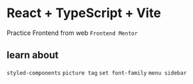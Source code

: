 # React + TypeScript + Vite

Practice Frontend from web `Frontend Mentor`

## learn about

`styled-components`
`picture tag`
`set font-family`
`menu sidebar`
